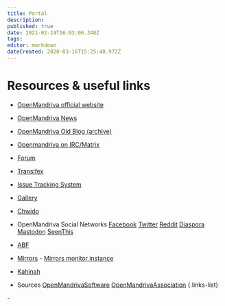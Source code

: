 ```yaml
---
title: Portal
description: 
published: true
date: 2021-02-19T16:03:06.348Z
tags: 
editor: markdown
dateCreated: 2020-03-16T15:25:48.972Z
---
```


# Resources & useful links

- [OpenMandriva official website](https://www.openmandriva.org)
- [OpenMandriva News](https://www.openmandriva.org/en/news/)
- [OpenMandriva Old Blog (archive)](https://arc.openmandriva.org/blog/)
- [Openmandriva on IRC/Matrix](/en/doc/chat-faq)
- [Forum](https://forum.openmandriva.org/)
- [Transifex](https://www.transifex.com/openmandriva/public/)
- [Issue Tracking System](https://issues.openmandriva.org/)
- [Gallery](https://gallery.openmandriva.org/)
- [Chwido](https://chwido.openmandriva.org/meetings/%23openmandriva-cooker/)
- OpenMandriva Social Networks
 [Facebook](https://www.facebook.com/OpenMandriva)
 [Twitter](https://twitter.com/OpenMandrivaOrg)
 [Reddit](https://www.reddit.com/r/OpenMandriva/)
 [Diaspora](https://joindiaspora.com/u/openmandriva)
 [Mastodon](https://hostux.social/@OpenMandriva)
 [SeenThis](https://seenthis.net/people/openmandriva)

- [ABF](https://abf.openmandriva.org/)
- [Mirrors](http://mirror.openmandriva.org/README.txt?mirrorlist) - [Mirrors monitor instance](https://mirmon.openmandriva.org/)
- [Kahinah](https://kahinah.rxu.tech/)

- Sources
 [OpenMandrivaSoftware](https://github.com/OpenMandrivaSoftware/)
 [OpenMandrivaAssociation](https://github.com/OpenMandrivaAssociation/)
{.links-list}

\- 
